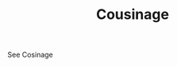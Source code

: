 ---
title: Cousinage
letter: C
permalink: "/definitions/bld-cousinage.html"
body: See Cosinage
published_at: '2018-07-07'
source: Black's Law Dictionary 2nd Ed (1910)
layout: post
---
